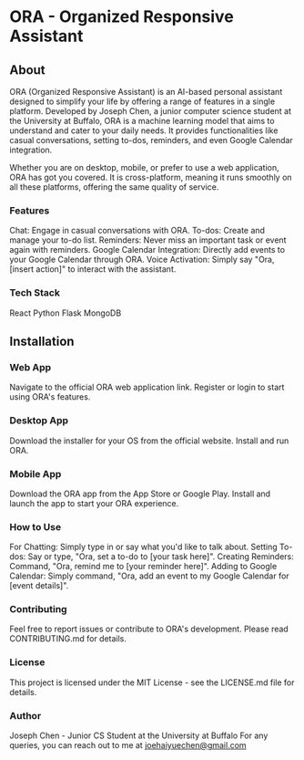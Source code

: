 # ORA - Organized Responsive Assistant
## About
ORA (Organized Responsive Assistant) is an AI-based personal assistant designed to simplify your life by offering a range of features in a single platform. Developed by Joseph Chen, a junior computer science student at the University at Buffalo, ORA is a machine learning model that aims to understand and cater to your daily needs. It provides functionalities like casual conversations, setting to-dos, reminders, and even Google Calendar integration.

Whether you are on desktop, mobile, or prefer to use a web application, ORA has got you covered. It is cross-platform, meaning it runs smoothly on all these platforms, offering the same quality of service.

### Features

Chat: Engage in casual conversations with ORA.
To-dos: Create and manage your to-do list.
Reminders: Never miss an important task or event again with reminders.
Google Calendar Integration: Directly add events to your Google Calendar through ORA.
Voice Activation: Simply say "Ora, [insert action]" to interact with the assistant.

### Tech Stack
React
Python
Flask
MongoDB

## Installation
### Web App

Navigate to the official ORA web application link.
Register or login to start using ORA's features.

### Desktop App

Download the installer for your OS from the official website.
Install and run ORA.

### Mobile App

Download the ORA app from the App Store or Google Play.
Install and launch the app to start your ORA experience.

### How to Use

For Chatting: Simply type in or say what you'd like to talk about.
Setting To-dos: Say or type, "Ora, set a to-do to [your task here]".
Creating Reminders: Command, "Ora, remind me to [your reminder here]".
Adding to Google Calendar: Simply command, "Ora, add an event to my Google Calendar for [event details]".

### Contributing

Feel free to report issues or contribute to ORA's development. Please read CONTRIBUTING.md for details.

### License

This project is licensed under the MIT License - see the LICENSE.md file for details.

### Author

Joseph Chen - Junior CS Student at the University at Buffalo
For any queries, you can reach out to me at joehaiyuechen@gmail.com

